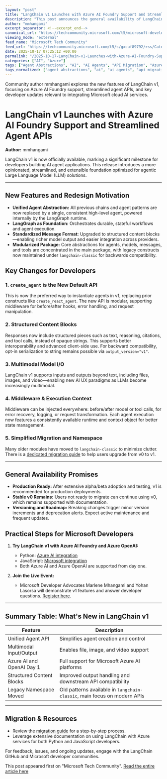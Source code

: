 ```yaml
---
layout: "post"
title: "LangChain v1 Launches with Azure AI Foundry Support and Streamlined Agent APIs"
description: "This post announces the general availability of LangChain v1, highlighting major changes in agent abstractions, richer multimodal support, and new developer APIs. It specifically covers integration with Azure AI Foundry and Azure OpenAI, providing migration tips, middleware extensibility, and practical guidance for developers leveraging Microsoft cloud AI services with Python and JavaScript."
author: "mmhangami"
excerpt_separator: <!--excerpt_end-->
canonical_url: "https://techcommunity.microsoft.com/t5/microsoft-developer-community/langchain-v1-is-now-generally-available/ba-p/4462159"
viewing_mode: "external"
feed_name: "Microsoft Tech Community"
feed_url: "https://techcommunity.microsoft.com/t5/s/gxcuf89792/rss/Category?category.id=Azure"
date: 2025-10-17 07:25:12 +00:00
permalink: "/2025-10-17-LangChain-v1-Launches-with-Azure-AI-Foundry-Support-and-Streamlined-Agent-APIs.html"
categories: ["AI", "Azure"]
tags: ["Agent Abstractions", "AI", "AI Agents", "API Migration", "Azure", "Azure AI Foundry", "Azure OpenAI", "Community", "Content Blocks", "Developer API", "JavaScript", "LangChain V1", "LangGraph", "LLMs", "Microsoft Azure", "Microsoft Developer Advocates", "Middleware", "Multimodal AI", "Python"]
tags_normalized: ["agent abstractions", "ai", "ai agents", "api migration", "azure", "azure ai foundry", "azure openai", "community", "content blocks", "developer api", "javascript", "langchain v1", "langgraph", "llms", "microsoft azure", "microsoft developer advocates", "middleware", "multimodal ai", "python"]
---
```


Community author mmhangami explores the new features of LangChain v1, focusing on Azure AI Foundry support, streamlined agent APIs, and key developer updates relevant to integrating Microsoft cloud AI services.<!--excerpt_end-->

# LangChain v1 Launches with Azure AI Foundry Support and Streamlined Agent APIs

**Author:** mmhangami

LangChain v1 is now officially available, marking a significant milestone for developers building AI agent applications. This release introduces a more opinionated, streamlined, and extensible foundation optimized for agentic Large Language Model (LLM) solutions.

---

## New Features and Redesign Motivation

- **Unified Agent Abstraction:** All previous chains and agent patterns are now replaced by a single, consistent high-level agent, powered internally by the LangGraph runtime.
- **LangGraph as Foundation:** Orchestrates durable, stateful workflows and agent execution.
- **Standardized Message Format:** Upgraded to structured content blocks—enabling richer model output and easier integration across providers.
- **Modularized Package:** Core abstractions for agents, models, messages, and tools are concentrated in the main package, with legacy constructs now maintained under `langchain-classic` for backwards compatibility.

## Key Changes for Developers

### 1. `create_agent` is the New Default API

This is now the preferred way to instantiate agents in v1, replacing prior constructs like `create_react_agent`. The new API is modular, supporting middleware for before/after hooks, error handling, and request manipulation.

### 2. Structured Content Blocks

Responses now include structured pieces such as text, reasoning, citations, and tool calls, instead of opaque strings. This supports better interoperability and advanced client-side use. For backward compatibility, opt-in serialization to string remains possible via `output_version="v1"`.

### 3. Multimodal Model I/O

LangChain v1 supports inputs and outputs beyond text, including files, images, and video—enabling new AI UX paradigms as LLMs become increasingly multimodal.

### 4. Middleware & Execution Context

Middleware can be injected everywhere: before/after model or tool calls, for error recovery, logging, or request transformation. Each agent execution now features a consistently available runtime and context object for better state management.

### 5. Simplified Migration and Namespace

Many older modules have moved to `langchain-classic` to minimize clutter. There is a [dedicated migration guide](http://LangChain%20Docs) to help users upgrade from v0 to v1.

---

## General Availability Promises

- **Production Ready:** After extensive alpha/beta adoption and testing, v1 is recommended for production deployments.
- **Stable v0 Remains:** Users not ready to migrate can continue using v0, which remains supported with documentation.
- **Versioning and Roadmap:** Breaking changes trigger minor version increments and deprecation alerts. Expect active maintenance and frequent updates.

## Practical Steps for Microsoft Developers

1. **Try LangChain v1 with Azure AI Foundry and Azure OpenAI:**
   - Python: [Azure AI integration](https://docs.langchain.com/oss/python/integrations/providers/azure_ai)
   - JavaScript: [Microsoft integration](https://docs.langchain.com/oss/javascript/integrations/providers/microsoft)
   - Both Azure AI and Azure OpenAI are supported from day one.

2. **Join the Live Event:**
   - Microsoft Developer Advocates Marlene Mhangami and Yohan Lasorsa will demonstrate v1 features and answer developer questions. [Register here](https://developer.microsoft.com/en-us/reactor/events/26481/?wt.mc_id=blog_26481_webpage_reactor).

---

## Summary Table: What's New in LangChain v1

| Feature                        | Description                                                                |
|-------------------------------|----------------------------------------------------------------------------|
| Unified Agent API             | Simplifies agent creation and control                                       |
| Multimodal Input/Output       | Enables file, image, and video support                                      |
| Azure AI and OpenAI Day 1     | Full support for Microsoft Azure AI platforms                               |
| Structured Content Blocks     | Improved output handling and downstream API compatibility                   |
| Legacy Namespace Moved        | Old patterns available in `langchain-classic`, main focus on modern APIs    |

---

## Migration & Resources

- Review the [migration guide](http://LangChain%20Docs) for a step-by-step process.
- Leverage extensive documentation on using LangChain with Azure services for both Python and JavaScript developers.

For feedback, issues, and ongoing updates, engage with the LangChain GitHub and Microsoft developer communities.

This post appeared first on "Microsoft Tech Community". [Read the entire article here](https://techcommunity.microsoft.com/t5/microsoft-developer-community/langchain-v1-is-now-generally-available/ba-p/4462159)
